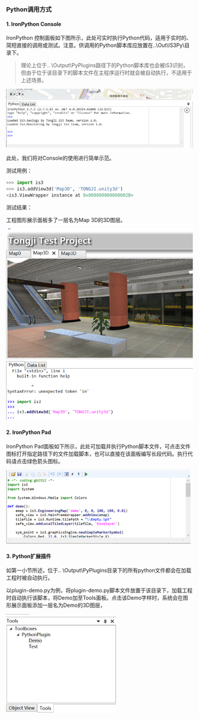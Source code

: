 ### Python调用方式

#### 1. IronPython Console

IronPython 控制面板如下图所示，此处可实时执行Python代码，适用于实时的、简短直接的调用或测试。注意。供调用的Python脚本库应放置在..\Out\IS3Py\目录下。

>  理论上位于.. \Output\PyPlugins路径下的Python脚本库也会被iS3识别，但由于位于该目录下的脚本文件在主程序运行时就会被自动执行，不适用于上述场景。

<img src=".\IronPythonConsole.png" alt="IronPythonConsole" style="zoom: 50%;" />

此处，我们将对Console的使用进行简单示范。

测试用例：

```python
>>> import is3
>>> is3.addView3d('Map3D', 'TONGJI.unity3d')
﻿<is3.ViewWrapper instance at 0x000000000000002B>
```

测试结果：

工程图形展示面板多了一层名为Map 3D的3D图层。

<img src=".\1.png" alt="1" style="zoom: 67%;" />

#### 2. IronPython Pad

IronPython Pad面板如下所示，此处可加载并执行Python脚本文件，可点击文件图标打开指定路径下的文件加载脚本，也可以直接在该面板编写长段代码。执行代码请点击绿色箭头图标。

<img src=".\IronPythonPad.png" alt="IronPythonPad" style="zoom: 50%;" />

#### 3.  Python扩展插件

如第一小节所述，位于.. \Output\PyPlugins目录下的所有python文件都会在加载工程时被自动执行。

以plugin-demo.py为例，将plugin-demo.py脚本文件放置于该目录下，加载工程时自动执行该脚本，将Demo加至Tools面板。点击该Demo字样时，系统会在图形展示面板添加一层名为Demo的3D图层，

<img src=".\Tools.png" alt="Tools" style="zoom: 67%;" />